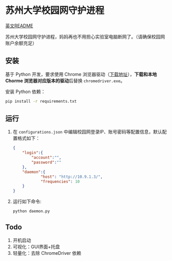 # 苏州大学校园网守护进程

[英文README](README.en.md)

苏州大学校园网守护进程，妈妈再也不用担心实验室电脑断网了。（请确保校园网账户余额充足）

## 安装

基于 Python 开发，要求使用 Chrome 浏览器驱动（[下载地址](https://chromedriver.chromium.org/downloads)），**下载和本地 Chorme 浏览器对应版本的驱动**后替换 `chromedriver.exe`。

安装 Python 依赖：

```sh
pip install -r requirements.txt
```

## 运行
1. 在 `configurations.json` 中编辑校园网登录IP、账号密码等配置信息，默认配置格式如下：

    ```json
    {
        "login":{
            "account":"",
            "password":""
        },
        "daemon":{
                "host": "http://10.9.1.3/",
                "frequencies": 10
        }
    }
    ```

2. 运行如下命令:

    ```sh
    python daemon.py
    ```

## Todo
1. 开机启动
2. 可视化：GUI界面+托盘
3. 轻量化：去除 ChromeDriver 依赖


